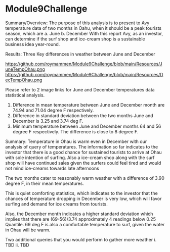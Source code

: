 # Module9Challenge
Summary/Overview: 
The purpose of this analysis is to present to Avy temperature data of two months in Oahu, when it should be a peak tourists season, which are 
  a. June 
  b. December 
With this report Avy, as an investor, can determine if the surf shop and ice-cream shop is a sustainable business idea year-round.

Results: 
Three Key differences in weather between June and December

https://github.com/roymammen/Module9Challenge/blob/main/Resources/JuneTempOhau.png
https://github.com/roymammen/Module9Challenge/blob/main/Resources/DecTempOhau.png

Please refer to 2 image links for June and December temperatures data statistical analysis.
1.	Difference in mean temperature between June and December month are 74.94 and 71.04 degree F respectively. 
2.	Difference in standard deviation between the two months June and December is 3.25 and 3.74 deg F. 
3.	Minimum temperature between June and December months 64 and 56 degree F respectively. The difference is close to 8 degree F.

Summary: 
  Temperature in Ohau is warm even in December with our analysis of query of temperatures. The information so far indicates to the investor that there is a good chance for sustained tourists to arrive at Ohau with sole intention of surfing. Also a ice-cream shop along with the surf shop will have continued sales given the surfers could feel tired and would not mind ice-creams towards late afternoons

  The two months cater to reasonably warm weather with a difference of 3.90 degree F, in their mean temperatures.

  This is quiet comforting statistics, which indicates to the investor that the chances of temperature dropping in December is very low, which will favor surfing and demand for ice creams from tourists. 

  Also, the December month indicates a higher standard deviation which implies that there are (69-56)/3.74 approximately 4 readings below 0.25 Quantile. 69 deg F is also a comfortable temperature to surf, given the water in Ohau will be warm.

Two additional queries that you would perform to gather more weather
	i. TBD
	ii. TBD	
